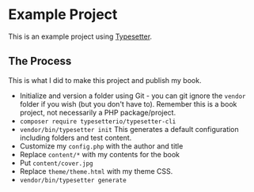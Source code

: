 # Example Project

This is an example project using [Typesetter](https://typesetter.io).

## The Process

This is what I did to make this project and publish my book.

* Initialize and version a folder using Git - you can git ignore the `vendor` folder if you wish (but you don't have to). Remember this is a book project, not necessarily a PHP package/project.
* `composer require typesetterio/typesetter-cli`
* `vendor/bin/typesetter init` This generates a default configuration including folders and test content.
* Customize my `config.php` with the author and title
* Replace `content/*` with my contents for the book
* Put `content/cover.jpg`
* Replace `theme/theme.html` with my theme CSS.
* `vendor/bin/typesetter generate`